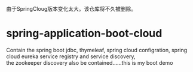 由于SpringCloug版本变化太大。该仓库将不久被删除。
# spring-application-boot-cloud  
  Contain the spring boot jdbc, thymeleaf, spring cloud configration, spring cloud eureka service registry and  service discovery,    
the zookeeper discovery also be contained......this is my boot demo  
